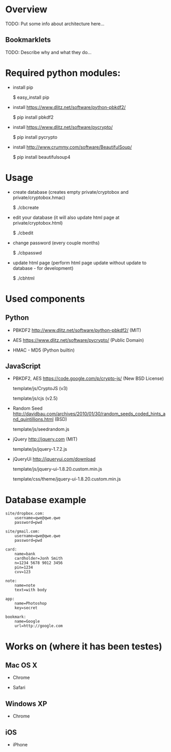 # Overview

TODO: Put some info about architecture here...

## Bookmarklets

TODO: Describe why and what they do...

# Required python modules:

- install pip

	$ easy_install pip

- install https://www.dlitz.net/software/python-pbkdf2/

	$ pip install pbkdf2

- install https://www.dlitz.net/software/pycrypto/

	$ pip install pycrypto

- install http://www.crummy.com/software/BeautifulSoup/

	$ pip install beautifulsoup4

# Usage

- create database (creates empty private/cryptobox and private/cryptobox.hmac)

	$ ./cbcreate

- edit your database (it will also update html page at private/cryptobox.html)

	$ ./cbedit

- change password (every couple months)

	$ ./cbpasswd

- update html page (perform html page update without update to database - for development)

	$ ./cbhtml

# Used components

## Python

- PBKDF2 http://www.dlitz.net/software/python-pbkdf2/ (MIT)

- AES https://www.dlitz.net/software/pycrypto/ (Public Domain)

- HMAC - MD5 (Python builtin)

## JavaScript

- PBKDF2, AES https://code.google.com/p/crypto-js/ (New BSD License)

	template/js/CryptoJS (v3)

	template/js/cjs (v2.5)

- Random Seed http://davidbau.com/archives/2010/01/30/random_seeds_coded_hints_and_quintillions.html (BSD)

	template/js/seedrandom.js

- jQuery http://jquery.com (MIT)

	template/js/jquery-1.7.2.js

- jQueryUi http://jqueryui.com/download

	template/js/jquery-ui-1.8.20.custom.min.js

	template/css/theme/jquery-ui-1.8.20.custom.min.js

# Database example

	site/dropbox.com:
		username=qwe@qwe.qwe
		password=pwd

	site/gmail.com:
		username=qwe@qwe.qwe
		password=pwd

	card:
		name=bank
		cardholder=Jonh Smith
		n=1234 5678 9012 3456
		pin=1234
		cvv=123

	note:
		name=note
		text=with body

	app:
		name=Photoshop
		key=secret

	bookmark:
		name=Google
		url=http://google.com

# Works on (where it has been testes)

## Mac OS X

- Chrome

- Safari

## Windows XP

- Chrome

## iOS

- iPhone


